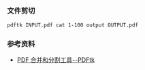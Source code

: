 ### 文件剪切

```bash
pdftk INPUT.pdf cat 1-100 output OUTPUT.pdf 
```







### 参考资料

* [PDF 合并和分割工具--PDFtk](https://blog.seisman.info/pdftk/)
